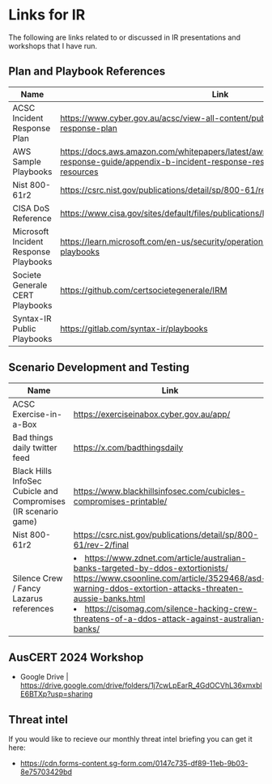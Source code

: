 # Links for IR
The following are links related to or discussed in IR presentations and workshops that I have run.

## Plan and Playbook References
Name | Link
|---|---|
ACSC Incident Response Plan | https://www.cyber.gov.au/acsc/view-all-content/publications/cyber-incident-response-plan
AWS Sample Playbooks | https://docs.aws.amazon.com/whitepapers/latest/aws-security-incident-response-guide/appendix-b-incident-response-resources.html#playbook-resources
Nist 800-61r2 | https://csrc.nist.gov/publications/detail/sp/800-61/rev-2/final
CISA DoS Reference | https://www.cisa.gov/sites/default/files/publications/DDoS%20Quick%20Guide.pdf
Microsoft Incident Response Playbooks | https://learn.microsoft.com/en-us/security/operations/incident-response-playbooks
Societe Generale CERT Playbooks | https://github.com/certsocietegenerale/IRM
Syntax-IR Public Playbooks  | https://gitlab.com/syntax-ir/playbooks

## Scenario Development and Testing
Name | Link
| --- | --- |
ACSC Exercise-in-a-Box | https://exerciseinabox.cyber.gov.au/app/
Bad things daily twitter feed | https://x.com/badthingsdaily
Black Hills InfoSec Cubicle and Compromises <br> (IR scenario game)| https://www.blackhillsinfosec.com/cubicles-compromises-printable/
Nist 800-61r2 | https://csrc.nist.gov/publications/detail/sp/800-61/rev-2/final
Silence Crew / Fancy Lazarus references | <li>https://www.zdnet.com/article/australian-banks-targeted-by-ddos-extortionists/ <lli>https://www.csoonline.com/article/3529468/asd-warning-ddos-extortion-attacks-threaten-aussie-banks.html <li>https://cisomag.com/silence-hacking-crew-threatens-of-a-ddos-attack-against-australian-banks/

## AusCERT 2024 Workshop
* Google Drive | https://drive.google.com/drive/folders/1j7cwLpEarR_4GdOCVhL36xmxblE6BTXp?usp=sharing

<!--

## AusCERT 2023
* Google Drive | https://drive.google.com/drive/folders/1JZLCrJYYwcJ5d75vX_aXSOMnx-idwBb5?usp=share_link

## AusCERT 2022
* Google Drive | https://drive.google.com/drive/folders/1QytAgbdfz_J7TqHouRMQLWZGcb7VHUZR?usp=sharing
-->
## Threat intel
  If you would like to recieve our monthly threat intel briefing you can get it here:
  * https://cdn.forms-content.sg-form.com/0147c735-df89-11eb-9b03-8e75703429bd
